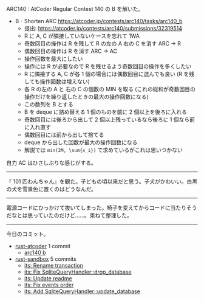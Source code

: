 ARC140 : AtCoder Regular Contest 140 の B を解いた。

- B - Shorten ARC
  <https://atcoder.jp/contests/arc140/tasks/arc140_b>
  - 提出: <https://atcoder.jp/contests/arc140/submissions/32319514>
  - R に A, C が隣接していないケースを忘れて 1WA
  - 奇数回目の操作は R を残して R の左の A 右の C を消す ARC → R
  - 偶数回目の操作は R を消す ARC → AC
  - 操作回数を最大にしたい
  - 操作には R が必要なので R を残せるよう奇数回目の操作を多くしたい
  - R に隣接する A, C が各 1 個の場合には偶数回目に選んでも良い (R を残しても操作回数は増えない)
  - 各 R の左の A と 右の C の個数の MIN を取る (これの総和が奇数回目の操作だけを繰り返したときの最大の操作回数になる)
  - この数列を B とする
  - B を deque に詰め替える 1 個のものを前に 2 個以上を後ろに入れる
  - 奇数回目には後ろから出して 2 個以上残っているなら後ろに 1 個なら前に入れ直す
  - 偶数回目には前から出して捨てる
  - deque から出した回数が最大の操作回数になる
  - 解説では `min(2M, \sum{x_i})` で求めているがこれは思いつかない

自力 AC はひさしぶりな感じがする。

---

『 101 匹わんちゃん』を観た。子どもの頃以来だと思う。子犬がかわいい。白黒の犬を雪景色に置くのはどうなんだ。

---

電源コードにひっかけて抜いてしまった。椅子を変えてからコードに当たりそうだなとは思っていたのだけど……。束ねて整理した。

---

今日のコミット。

- [rust-atcoder](https://github.com/bouzuya/rust-atcoder) 1 commit
  - [arc140 b](https://github.com/bouzuya/rust-atcoder/commit/d69016f739a92c5dc021a8dda0548e7178febe52)
- [rust-sandbox](https://github.com/bouzuya/rust-sandbox) 5 commits
  - [its: Rename transaction](https://github.com/bouzuya/rust-sandbox/commit/254d9b9445ffab9152a4944b68327cef1af348ab)
  - [its: Fix SqliteQueryHandler::drop_database](https://github.com/bouzuya/rust-sandbox/commit/57af42aca768ed337b929e69efb20e961f2baf8e)
  - [its: Update readme](https://github.com/bouzuya/rust-sandbox/commit/eee20da72a0a613eacc7e48fd83bd2660f8d1e1c)
  - [its: Fix events order](https://github.com/bouzuya/rust-sandbox/commit/8690a194c0dcc302d64a0ab733cf94bece22ffd9)
  - [its: Add SqliteQueryHandler::update_database](https://github.com/bouzuya/rust-sandbox/commit/9a558bb7b96da4c972dc31b69be6230cc6b2571c)
